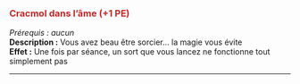 ### <span style="color:rgb(200, 40, 40)">Cracmol dans l’âme (+1 PE)</span>
_Prérequis : aucun_  
**Description :** Vous avez beau être sorcier… la magie vous évite  
**Effet :** Une fois par séance, un sort que vous lancez ne fonctionne tout simplement pas

---